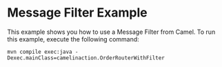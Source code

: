 Message Filter Example
==================================

This example shows you how to use a Message Filter from Camel. 
To run this example, execute the following command:

    mvn compile exec:java -Dexec.mainClass=camelinaction.OrderRouterWithFilter

